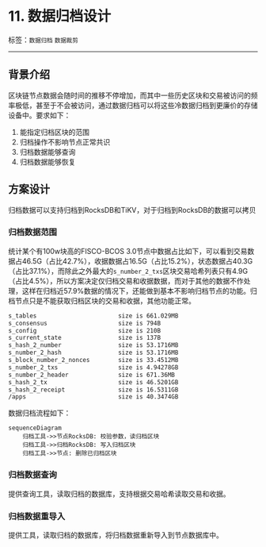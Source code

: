# 11. 数据归档设计

标签：``数据归档`` ``数据裁剪``

----

## 背景介绍

区块链节点数据会随时间的推移不停增加，而其中一些历史区块和交易被访问的频率极低，甚至于不会被访问，通过数据归档可以将这些冷数据归档到更廉价的存储设备中。要求如下：

1. 能指定归档区块的范围
2. 归档操作不影响节点正常共识
3. 归档数据能够查询
4. 归档数据能够恢复

## 方案设计

归档数据可以支持归档到RocksDB和TiKV，对于归档到RocksDB的数据可以拷贝

### 归档数据范围

统计某个有100w块高的FISCO-BCOS 3.0节点中数据占比如下，可以看到交易数据占46.5G（占比42.7%），收据数据占16.5G（占比15.2%），状态数据占40.3G（占比37.1%），而除此之外最大的`s_number_2_txs`区块交易哈希列表只有4.9G（占比4.5%），所以方案决定仅归档交易和收据数据，而对于其他的数据不作处理，这样在归档近57.9%数据的情况下，还能做到基本不影响归档节点的功能。归档节点只是不能获取归档区块的交易和收据，其他功能正常。

```bash
s_tables                       size is 661.029MB
s_consensus                    size is 794B
s_config                       size is 210B
s_current_state                size is 137B
s_hash_2_number                size is 53.1716MB
s_number_2_hash                size is 53.1716MB
s_block_number_2_nonces        size is 33.4512MB
s_number_2_txs                 size is 4.94278GB
s_number_2_header              size is 671.36MB
s_hash_2_tx                    size is 46.5201GB
s_hash_2_receipt               size is 16.5311GB
/apps                          size is 40.3474GB
```

数据归档流程如下：

```mermaid
sequenceDiagram
    归档工具->>节点RocksDB: 校验参数，读归档区块
    归档工具->>归档RocksDB: 写入归档区块
    归档工具->>节点: 删除已归档区块
```

### 归档数据查询

提供查询工具，读取归档的数据库，支持根据交易哈希读取交易和收据。

### 归档数据重导入

提供工具，读取归档的数据库，将归档数据重新导入到节点数据库中。
